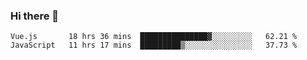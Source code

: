 ### Hi there 👋

<!--
**xin-code/Xin-code** is a ✨ _special_ ✨ repository because its `README.md` (this file) appears on your GitHub profile.

Here are some ideas to get you started:
<!--START_SECTION:waka-->
```text
Vue.js       18 hrs 36 mins  ███████████████▓░░░░░░░░░   62.21 % 
JavaScript   11 hrs 17 mins  █████████▒░░░░░░░░░░░░░░░   37.73 % 
```
<!--END_SECTION:waka-->
